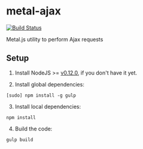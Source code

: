 # metal-ajax

[![Build Status](https://travis-ci.org/metal/metal-ajax.svg?branch=master)](https://travis-ci.org/metal/metal-ajax)

Metal.js utility to perform Ajax requests

## Setup

1. Install NodeJS >= [v0.12.0](http://nodejs.org/dist/v0.12.0/), if you don't have it yet.

2. Install global dependencies:

  ```
  [sudo] npm install -g gulp
  ```

3. Install local dependencies:

  ```
  npm install
  ```

4. Build the code:

  ```
  gulp build
  ```

